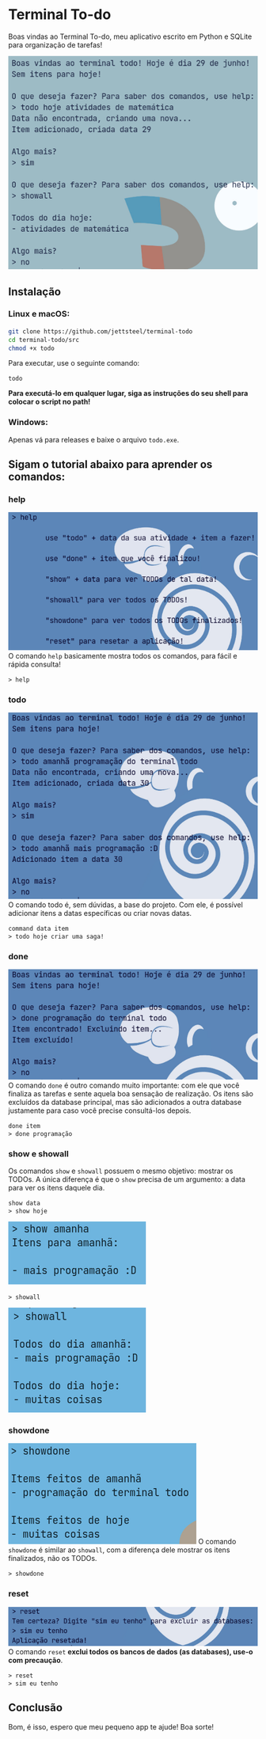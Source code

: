 # Terminal To-do
Boas vindas ao Terminal To-do, meu aplicativo escrito em Python e SQLite para organização de tarefas!

![image](assets/terminal_print.png)

## Instalação
### Linux e macOS:
```sh
git clone https://github.com/jettsteel/terminal-todo
cd terminal-todo/src
chmod +x todo
```
Para executar, use o seguinte comando:
```
todo
```

**Para executá-lo em qualquer lugar, siga as instruções do seu shell para colocar o script no path!**

### Windows:
Apenas vá para releases e baixe o arquivo `todo.exe`.

## Sigam o tutorial abaixo para aprender os comandos:
### help
![help](assets/help.png)
O comando `help` basicamente mostra todos os comandos, para fácil e rápida consulta!
```
> help
```

### todo
![todo](assets/todo.png)
O comando todo é, sem dúvidas, a base do projeto. Com ele, é possível adicionar itens a datas específicas ou criar novas datas.
```
command data item
> todo hoje criar uma saga!
```

### done
![done](assets/done.png)
O comando `done` é outro comando muito importante: com ele que você finaliza as tarefas e sente aquela boa sensação de realização. Os itens são excluídos da database principal, mas são adicionados a outra database justamente para caso você precise consultá-los depois.
```
done item
> done programação
```

### show e showall
Os comandos `show` e `showall` possuem o mesmo objetivo: mostrar os TODOs. A única diferença é que o `show` precisa de um argumento: a data para ver os itens daquele dia.
```
show data
> show hoje
```
![show](assets/show.png)
```
> showall
```
![showall](assets/showall.png)

### showdone
![showdone](assets/showdone.png)
O comando `showdone` é similar ao `showall`, com a diferença dele mostrar os itens finalizados, não os TODOs.
```
> showdone
```

### reset
![reset](assets/reset.png) <br>
O comando `reset` **exclui todos os bancos de dados (as databases), use-o com precaução**.
```
> reset 
> sim eu tenho
```

## Conclusão
Bom, é isso, espero que meu pequeno app te ajude! Boa sorte!
